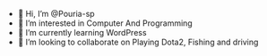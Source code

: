 - 👋 Hi, I’m @Pouria-sp
- 👀 I’m interested in Computer And Programming
- 🌱 I’m currently learning WordPress
- 💞️ I’m looking to collaborate on Playing Dota2, Fishing and driving
